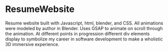 # ResumeWebsite
Resume website built with Javascript, html, blender, and CSS. All animations were modeled by author in Blender. Uses GSAP to animate on scroll through the animation. At different points in progression different div elements display to symbolize my career in software development to make a wholistic 3D immersive experience. 
